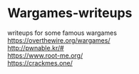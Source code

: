 # Wargames-writeups
writeups for some famous wargames \
https://overthewire.org/wargames/ \
http://pwnable.kr/# \
https://www.root-me.org/ \
https://crackmes.one/ 
